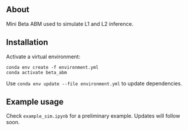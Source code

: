 ## About

Mini Beta ABM used to simulate L1 and L2 inference.

## Installation

Activate a virtual environment:

```
conda env create -f environment.yml
conda activate beta_abm
```

    
Use `conda env update --file environment.yml` to update dependencies.
   
## Example usage
Check `example_sim.ipynb` for a preliminary example. Updates will follow soon.
